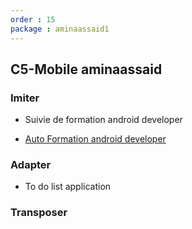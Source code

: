 ```yaml
---
order : 15
package : aminaassaid1
---
```

## C5-Mobile aminaassaid



### Imiter



- Suivie de formation android developer



- [Auto Formation android developer](https://github.com/solicoders/Assaid-Amina-autoformation-android)
  
### Adapter



- To do list application




### Transposer










